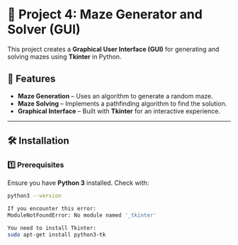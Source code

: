 # 🏁 Project 4: Maze Generator and Solver (GUI)

This project creates a **Graphical User Interface (GUI)** for generating and solving mazes using **Tkinter** in Python.

## 📌 Features
- **Maze Generation** – Uses an algorithm to generate a random maze.
- **Maze Solving** – Implements a pathfinding algorithm to find the solution.
- **Graphical Interface** – Built with **Tkinter** for an interactive experience.

---

## 🛠️ Installation

### 1️⃣ Prerequisites
Ensure you have **Python 3** installed. Check with:
```sh
python3 --version

If you encounter this error:
ModuleNotFoundError: No module named '_tkinter'

You need to install Tkinter:
sudo apt-get install python3-tk